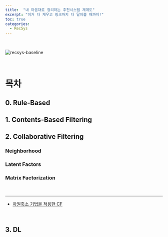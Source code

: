```yaml
---
title:  "내 마음대로 정리하는 추천시스템 체계도"
excerpt: "이거 다 채우고 링크까지 다 달아볼 때까지!"
toc: true
categories:
  - RecSys
---
```


<br>

![recsys-baseline]({{site.url}}/assets/images/recsys-baseline.png)

<br>

# 목차



## 0. Rule-Based



## 1. Contents-Based Filtering



## 2. Collaborative Filtering



### Neighborhood



### Latent Factors



### Matrix Factorization



<br>

---



* [차원축소 기법을 적용한 CF](https://sirzzang.github.io/)



<br>

## 3. DL